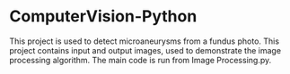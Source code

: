 # ComputerVision-Python
This project is used to detect microaneurysms from a fundus photo. This project contains input and output images, used to demonstrate the
image processing algorithm. The main code is run from Image Processing.py.
